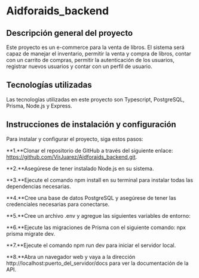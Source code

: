 # Aidforaids_backend

## Descripción general del proyecto
Este proyecto es un e-commerce para la venta de libros. El sistema será capaz de manejar el inventario, permitir la venta y compra de libros, contar con un carrito de compras, permitir la autenticación de los usuarios, registrar nuevos usuarios y contar con un perfil de usuario.

## Tecnologías utilizadas
Las tecnologías utilizadas en este proyecto son Typescript, PostgreSQL, Prisma, Node.js y Express.

## Instrucciones de instalación y configuración
Para instalar y configurar el proyecto, siga estos pasos:

**1.**Clonar el repositorio de GitHub a través del siguiente enlace: https://github.com/VirJuarez/Aidforaids_backend.git.

**2.**Asegúrese de tener instalado Node.js en su sistema.

**3.**Ejecute el comando npm install en su terminal para instalar todas las dependencias necesarias.

**4.**Cree una base de datos PostgreSQL y asegúrese de tener las credenciales necesarias para conectarse.

**5.**Cree un archivo .env y agregue las siguientes variables de entorno:

**6.**Ejecute las migraciones de Prisma con el siguiente comando: npx prisma migrate dev.

**7.**Ejecute el comando npm run dev para iniciar el servidor local.

**8.**Abra un navegador web y vaya a la dirección http://localhost:puerto_del_servidor/docs para ver la documentación de la API.





